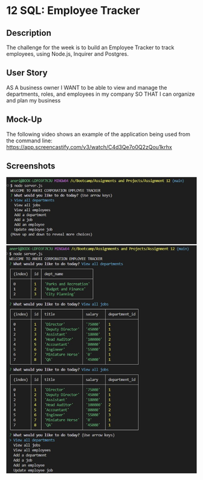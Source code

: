 # 12 SQL: Employee Tracker

## Description

The challenge for the week is to build an Employee Tracker to track employees, using Node.js, Inquirer and Postgres.

## User Story

AS A business owner
I WANT to be able to view and manage the departments, roles, and employees in my company
SO THAT I can organize and plan my business

## Mock-Up

The following video shows an example of the application being used from the command line:
https://app.screencastify.com/v3/watch/C4d3Qe7o0Q2zQou1krhx

## Screenshots

![screenshot](./Assets/snip%201.jpg)  
![screenshot](./Assets/snip%202.jpg)

